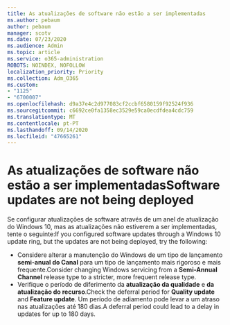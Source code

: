 ```yaml
---
title: As atualizações de software não estão a ser implementadas
ms.author: pebaum
author: pebaum
manager: scotv
ms.date: 07/23/2020
ms.audience: Admin
ms.topic: article
ms.service: o365-administration
ROBOTS: NOINDEX, NOFOLLOW
localization_priority: Priority
ms.collection: Adm_O365
ms.custom:
- "1125"
- "6700007"
ms.openlocfilehash: d9a37e4c2d977083cf2ccbf6580159f92524f936
ms.sourcegitcommit: c6692ce0fa1358ec3529e59ca0ecdfdea4cdc759
ms.translationtype: MT
ms.contentlocale: pt-PT
ms.lasthandoff: 09/14/2020
ms.locfileid: "47665261"
---
```

# <a name="software-updates-are-not-being-deployed"></a><span data-ttu-id="28f49-102">As atualizações de software não estão a ser implementadas</span><span class="sxs-lookup"><span data-stu-id="28f49-102">Software updates are not being deployed</span></span>

<span data-ttu-id="28f49-103">Se configurar atualizações de software através de um anel de atualização do Windows 10, mas as atualizações não estiverem a ser implementadas, tente o seguinte:</span><span class="sxs-lookup"><span data-stu-id="28f49-103">If you configured software updates through a Windows 10 update ring, but the updates are not being deployed, try the following:</span></span>  

- <span data-ttu-id="28f49-104">Considere alterar a manutenção do Windows de um tipo de lançamento  **semi-anual do Canal**  para um tipo de lançamento mais rigoroso e mais frequente.</span><span class="sxs-lookup"><span data-stu-id="28f49-104">Consider changing Windows servicing from a  **Semi-Annual Channel**  release type to a stricter, more frequent release type.</span></span>
- <span data-ttu-id="28f49-105">Verifique o período de diferimento da  **atualização da qualidade**  e  **da atualização do recurso**.</span><span class="sxs-lookup"><span data-stu-id="28f49-105">Check the deferral period for  **Quality update**  and  **Feature update**.</span></span> <span data-ttu-id="28f49-106">Um período de adiamento pode levar a um atraso nas atualizações até 180 dias.</span><span class="sxs-lookup"><span data-stu-id="28f49-106">A deferral period could lead to a delay in updates for up to 180 days.</span></span>